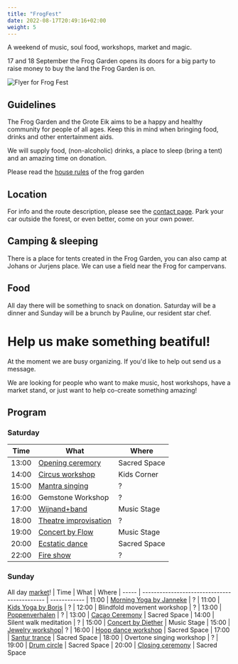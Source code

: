 ```yaml
---
title: "FrogFest"
date: 2022-08-17T20:49:16+02:00
weight: 5
---
```


A weekend of music, soul food, workshops, market and magic.

17 and 18 September the Frog Garden opens its doors for a big party to raise money to buy the land the Frog Garden is on.

<!--more-->

![Flyer for Frog Fest](/images/events/frogfest-flyer.jpg)


## Guidelines
The Frog Garden and the Grote Eik aims to be a happy and healthy community for people of all ages.
Keep this in mind when bringing food, drinks and other entertainment aids.

We will supply food, (non-alcoholic) drinks, a place to sleep (bring a tent) and an amazing time on donation.

Please read the [house rules](/documents/frog-garden-guidelines.pdf) of the frog garden

## Location
For info and the route description, please see the [contact page](/contact).
Park your car outside the forest, or even better, come on your own power.

## Camping & sleeping
There is a place for tents created in the Frog Garden, you can also camp at Johans or Jurjens place.
We can use a field near the Frog for campervans.

## Food
All day there will be something to snack on donation.
Saturday will be a dinner and Sunday will be a brunch by Pauline, our resident star chef.

# Help us make something beatiful!
At the moment we are busy organizing.
If you'd like to help out send us a message.

We are looking for people who want  to make music, host workshops, have a market stand, or just want to help co-create something amazing!

## Program

### Saturday
| Time  | What                                         | Where
| ----- | -------------------------------------------- | ------------
| 13:00 | [Opening ceremory](/frogfest/ceremony/)      | Sacred Space
| 14:00 | [Circus workshop](/frogfest/kidscorner/)     | Kids Corner
| 15:00 | [Mantra singing](/frogfest/mantra-singing/)  | ?
| 16:00 | Gemstone Workshop                            | ?
| 17:00 | [Wijnand+band](/frogfest/wijnand/)           | Music Stage
| 18:00 | [Theatre improvisation](/frogfest/improv/)   | ?
| 19:00 | [Concert by Flow](/frogfest/flowconcert/)    | Music Stage
| 20:00 | [Ecstatic dance](/frogfest/ecstaticdance/)   | Sacred Space
| 22:00 | [Fire show](/frogfest/fireshow/)             | ?

### Sunday
All day [market](/frogfest/market/)!
| Time  | What                                         | Where
| ----- | -------------------------------------------- | ------------
| 11:00 | [Morning Yoga by Janneke](/frogfest/yoga/)   | ?
| 11:00 | [Kids Yoga by Boris](/frogfest/yoga/)        | ?
| 12:00 | Blindfold movement workshop                  | ?
| 13:00 | [Poppenverhalen](/frogfest/poppenverhalen/)  | ?
| 13:00 | [Cacao Ceremony](/frogfest/cacao/)           | Sacred Space
| 14:00 | Silent walk meditation                       | ?
| 15:00 | [Concert by Diether](/frogfest/demanrogue/)  | Music Stage
| 15:00 | [Jewelry workshop](/frogfest/jewelry-workshop)| ?
| 16:00 | [Hoop dance workshop](/frogfest/hoopdance/)  | Sacred Space
| 17:00 | [Santur trance](/frogfest/santur-trance/)    | Sacred Space
| 18:00 | Overtone singing workshop                    | ?
| 19:00 | [Drum circle](/frogfest/drumcircle/)         | Sacred Space
| 20:00 | [Closing ceremony](/frogfest/ceremony/)      | Sacred Space

